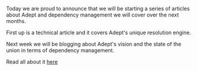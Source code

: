 Today we are proud to announce that we will be starting a series of articles about Adept and dependency management we will cover over the next months.


First up is a technical article and it covers Adept's unique resolution engine.


Next week we will be blogging about Adept's vision and the state of the union in terms of dependency management. 


Read all about it <a href="/blog/2014/02/19/resolution-engine-0">here</a>
